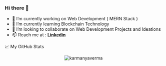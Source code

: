 ### Hi there 👋

- 🔭 I’m currently working on Web Development ( MERN Stack )
- 🌱 I’m currently learning Blockchain Technology
- 👯 I’m looking to collaborate on Web Development Projects and Ideations
- 📫 Reach me at : [**Linkedin**](https://www.linkedin.com/in/karmanya-verma-5b1b0a1b5/)

📈 My GitHub Stats

<p align="center"> <img src="https://github-readme-stats.vercel.app/api?username=karmanya17l&show_icons=true&theme=default" alt="karmanyaverma" />
